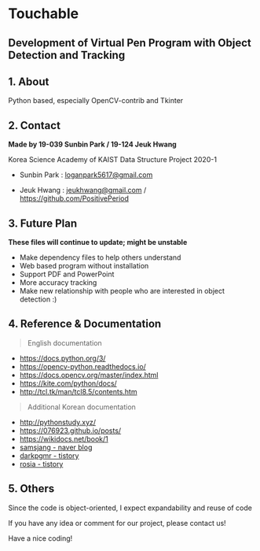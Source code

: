 Touchable
======
Development of Virtual Pen Program with Object Detection and Tracking
------

## 1. About

Python based, especially OpenCV-contrib and Tkinter

## 2. Contact

**Made by 19-039 Sunbin Park /  19-124 Jeuk Hwang**

Korea Science Academy of KAIST Data Structure Project 2020-1

* Sunbin Park : loganpark5617@gmail.com

* Jeuk Hwang : jeukhwang@gmail.com / https://github.com/PositivePeriod

## 3. Future Plan

**These files will continue to update; might be unstable**

- Make dependency files to help others understand
- Web based program without installation
- Support PDF and PowerPoint
- More accuracy tracking
- Make new relationship with people who are interested in object detection :)

## 4. Reference & Documentation

> English documentation

- https://docs.python.org/3/
- https://opencv-python.readthedocs.io/
- https://docs.opencv.org/master/index.html
- https://kite.com/python/docs/
- http://tcl.tk/man/tcl8.5/contents.htm

> Additional Korean documentation

- http://pythonstudy.xyz/
- https://076923.github.io/posts/
- https://wikidocs.net/book/1
- [samsjang - naver blog](https://blog.naver.com/PostList.nhn?blogId=samsjang&categoryNo=66)
- [darkpgmr - tistory](https://darkpgmr.tistory.com/65)
- [rosia - tistory](https://rosia.tistory.com/243)

## 5. Others
Since the code is object-oriented, I expect expandability and reuse of code

If you have any idea or comment for our project, please contact us!

Have a nice coding!
